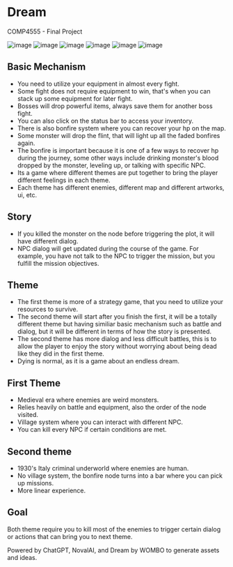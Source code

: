 # Dream
COMP4555 - Final Project

![image](https://user-images.githubusercontent.com/47711510/208607673-8fa9e8c6-73d4-4e64-9c8b-975c0105f5f0.png)
![image](https://user-images.githubusercontent.com/47711510/208607713-e427924b-4fe2-4ada-b8cc-30ed6012cd68.png)
![image](https://user-images.githubusercontent.com/47711510/208607735-287b67a7-3686-4233-85bc-fcf894d6f0dc.png)
![image](https://user-images.githubusercontent.com/47711510/208607752-773e2f17-a08a-4381-8e09-9ac2c37b7fff.png)
![image](https://user-images.githubusercontent.com/47711510/208607803-7aba39df-93ec-4b75-8a61-26b3c5c45433.png)
![image](https://user-images.githubusercontent.com/47711510/208607833-44351b07-1d5d-4bef-8b48-c6454e13356e.png)

## Basic Mechanism
- You need to utilize your equipment in almost every fight.
- Some fight does not require equipment to win, that's when you can stack up some equipment for later fight.
- Bosses will drop powerful items, always save them for another boss fight.
- You can also click on the status bar to access your inventory.
- There is also bonfire system where you can recover your hp on the map.
- Some monster will drop the flint, that will light up all the faded bonfires again.
- The bonfire is important because it is one of a few ways to recover hp during the journey, some other ways include drinking monster's blood dropped by the monster, leveling up, or talking with specific NPC.
- Its a game where different themes are put together to bring the player different feelings in each theme.
- Each theme has different enemies, different map and different artworks, ui, etc.

## Story
- If you killed the monster on the node before triggering the plot, it will have different dialog.
- NPC dialog will get updated during the course of the game. For example, you have not talk to the NPC to trigger the mission, but you fulfill the mission objectives.

## Theme
- The first theme is more of a strategy game, that you need to utilize your resources to survive.
- The second theme will start after you finish the first, it will be a totally different theme but having similiar basic mechanism such as battle and dialog, but it will be different in terms of how the story is presented.
- The second theme has more dialog and less difficult battles, this is to allow the player to enjoy the story without worrying about being dead like they did in the first theme.
- Dying is normal, as it is a game about an endless dream.

## First Theme
- Medieval era where enemies are weird monsters.
- Relies heavily on battle and equipment, also the order of the node visited.
- Village system where you can interact with different NPC.
- You can kill every NPC if certain conditions are met.

## Second theme
- 1930's Italy criminal underworld where enemies are human.
- No village system, the bonfire node turns into a bar where you can pick up missions.
- More linear experience.

## Goal
Both theme require you to kill most of the enemies to trigger certain dialog or actions that can bring you to next theme.

Powered by ChatGPT, NovalAI, and Dream by WOMBO to generate assets and ideas.
